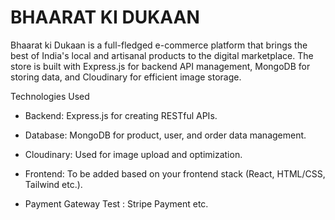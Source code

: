 # BHAARAT KI DUKAAN

Bhaarat ki Dukaan is a full-fledged e-commerce platform that brings the best of India's local and artisanal products to the digital marketplace. The store is built with Express.js for backend API management, MongoDB for storing data, and Cloudinary for efficient image storage.

Technologies Used

+ Backend: Express.js for creating RESTful APIs.
* Database: MongoDB for product, user, and order data management.
- Cloudinary: Used for image upload and optimization.
+ Frontend: To be added based on your frontend stack (React, HTML/CSS, Tailwind etc.).
* Payment Gateway Test : Stripe Payment etc.
